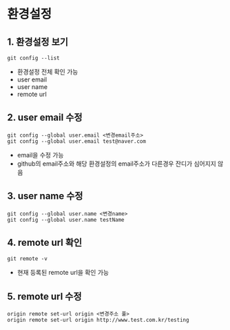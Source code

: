 # 환경설정
## 1. 환경설정 보기
```
git config --list
```
* 환경설정 전체 확인 가능
* user email
* user name
* remote url

## 2. user email 수정
```
git config --global user.email <변경email주소>
git config --global user.email test@naver.com
```
* email을 수정 가능
* github의 email주소와 해당 환경설정의 email주소가 다른경우 잔디가 심어지지 않음

## 3. user name 수정
```
git config --global user.name <변경name>
git config --global user.name testName
```

## 4. remote url 확인
```
git remote -v
```
* 현재 등록된 remote url을 확인 가능

## 5. remote url 수정
```
origin remote set-url origin <변경주소 풀>
origin remote set-url origin http://www.test.com.kr/testing
```